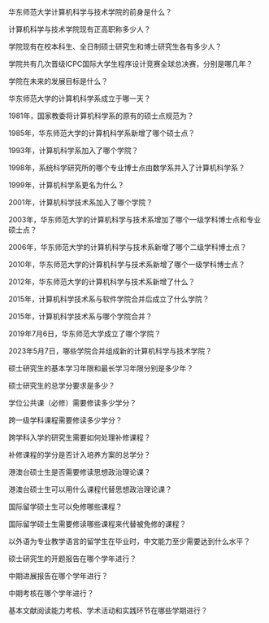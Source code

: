 华东师范大学计算机科学与技术学院的前身是什么？

计算机科学与技术学院现有正高职称多少人？

学院现有在校本科生、全日制硕士研究生和博士研究生各有多少人？

学院共有几次晋级ICPC国际大学生程序设计竞赛全球总决赛，分别是哪几年？

学院在未来的发展目标是什么？

华东师范大学的计算机科学系成立于哪一天？

1981年，国家教委将计算机科学系的原有的硕士点规范为？

1985年，华东师范大学的计算机科学系新增了哪个硕士点？

1993年，计算机科学系加入了哪个学院？

1998年，系统科学研究所的哪个专业博士点由数学系并入了计算机科学系？

1999年，计算机科学系更名为什么？

2001年，计算机科学技术系加入了哪个学院？

2003年，华东师范大学的计算机科学与技术系增加了哪个一级学科博士点和专业硕士点？

2006年，华东师范大学的计算机科学与技术系新增了哪个二级学科博士点？

2010年，华东师范大学的计算机科学与技术系新增了哪个一级学科博士点？

2012年，华东师范大学的计算机科学与技术系新增了什么？

2015年，计算机科学技术系与软件学院合并后成立了什么学院？

2015年，计算机科学技术系与哪个学院合并？

2019年7月6日，华东师范大学成立了哪个学院？

2023年5月7日，哪些学院合并组成新的计算机科学与技术学院？

硕士研究生的基本学习年限和最长学习年限分别是多少年？

硕士研究生的总学分要求是多少？

学位公共课（必修）需要修读多少学分？

跨一级学科课程需要修读多少学分？

跨学科入学的研究生需要如何处理补修课程？

补修课程的学分是否计入培养方案的总学分？

港澳台硕士生是否需要修读思想政治理论课？

港澳台硕士生可以用什么课程代替思想政治理论课？

国际留学硕士生可以免修哪些课程？

国际留学硕士生需要修读哪些课程来代替被免修的课程？

以外语为专业教学语言的留学生在毕业时，中文能力至少需要达到什么水平？

硕士研究生的开题报告在哪个学年进行？

中期进展报告在哪个学年进行？

中期考核在哪个学年进行？

基本文献阅读能力考核、学术活动和实践环节在哪些学期进行？

​	